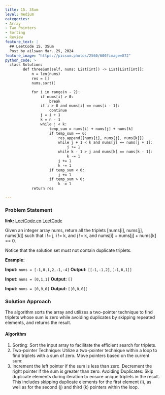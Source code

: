 ```yaml
---
title: 15. 3Sum
level: medium
categories:
- Array
- Two Pointers
- Sorting
- Review
feature_text: |
  ## LeetCode 15. 3Sum
  Post by ailswan Mar. 29, 2024
feature_image: "https://picsum.photos/2560/600?image=872"
python_code: >
  class Solution:
        def threeSum(self, nums: List[int]) -> List[List[int]]:
            n = len(nums)
            res = []
            nums.sort()

            for i in range(n - 2):
                if nums[i] > 0:
                    break
                if i > 0 and nums[i] == nums[i - 1]:
                    continue
                j = i + 1
                k = n - 1
                while j < k:
                    temp_sum = nums[i] + nums[j] + nums[k]
                    if temp_sum == 0:
                        res.append([nums[i], nums[j], nums[k]])
                        while j + 1 < k and nums[j] == nums[j + 1]:
                            j += 1
                        while k - 1 > j and nums[k] == nums[k - 1]:
                            k -= 1
                        j += 1
                        k -= 1
                    if temp_sum < 0:
                        j += 1
                    if temp_sum > 0:
                        k -= 1
            return res

---
```


### Problem Statement
**link:**
[LeetCode.cn](https://leetcode.cn/problems/3sum/)
[LeetCode](https://leetcode.com/3sum/)

Given an integer array nums, return all the triplets [nums[i], nums[j], nums[k]] such that i != j, i != k, and j != k, and nums[i] + nums[j] + nums[k] == 0.

Notice that the solution set must not contain duplicate triplets.


**Example:**

**Input:** `nums = [-1,0,1,2,-1,-4]`
**Output:** `[[-1,-1,2],[-1,0,1]]`
 
**Input:** `nums = [0,1,1]`
**Output:** `[]`

**Input:** `nums = [0,0,0]`
**Output:** `[[0,0,0]]`

 
### Solution Approach
The algorithm sorts the array and utilizes a two-pointer technique to find triplets whose sum is zero while avoiding duplicates by skipping repeated elements, and returns the result.

#### Algorithm
1. Sorting: Sort the input array to facilitate the efficient search for triplets.
2. Two-pointer Technique: Utilize a two-pointer technique within a loop to find triplets with a sum of zero. Move pointers based on the current sum:
3. Increment the left pointer if the sum is less than zero.
Decrement the right pointer if the sum is greater than zero.
Avoiding Duplicates: Skip duplicate elements during iteration to ensure unique triplets in the result. This includes skipping duplicate elements for the first element (i), as well as for the second (j) and third (k) pointers within the loop.